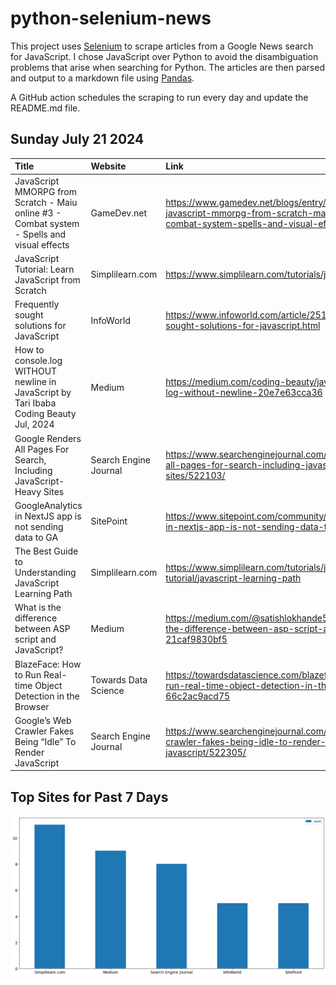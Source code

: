# python-selenium-news

This project uses [Selenium](https://www.seleniumhq.org/) to scrape articles from a Google News search for JavaScript.
I chose JavaScript over Python to avoid the disambiguation problems that arise when searching for Python.
The articles are then parsed and output to a markdown file using [Pandas](https://pandas.pydata.org/).

A GitHub action schedules the scraping to run every day and update the README.md file.

## Sunday July 21 2024


| Title                                                                                       | Website               | Link                                                                                                                              |
|:--------------------------------------------------------------------------------------------|:----------------------|:----------------------------------------------------------------------------------------------------------------------------------|
| JavaScript MMORPG from Scratch - Maiu online #3 - Combat system - Spells and visual effects | GameDev.net           | https://www.gamedev.net/blogs/entry/2293747-javascript-mmorpg-from-scratch-maiu-online-3-combat-system-spells-and-visual-effects/ |
| JavaScript Tutorial: Learn JavaScript from Scratch                                          | Simplilearn.com       | https://www.simplilearn.com/tutorials/javascript-tutorial                                                                         |
| Frequently sought solutions for JavaScript                                                  | InfoWorld             | https://www.infoworld.com/article/2516823/frequently-sought-solutions-for-javascript.html                                         |
| How to console.log WITHOUT newline in JavaScript  by Tari Ibaba  Coding Beauty  Jul, 2024   | Medium                | https://medium.com/coding-beauty/javascript-console-log-without-newline-20e7e63cca36                                              |
| Google Renders All Pages For Search, Including JavaScript-Heavy Sites                       | Search Engine Journal | https://www.searchenginejournal.com/google-renders-all-pages-for-search-including-javascript-heavy-sites/522103/                  |
| GoogleAnalytics in NextJS app is not sending data to GA                                     | SitePoint             | https://www.sitepoint.com/community/t/googleanalytics-in-nextjs-app-is-not-sending-data-to-ga/452103                              |
| The Best Guide to Understanding JavaScript Learning Path                                    | Simplilearn.com       | https://www.simplilearn.com/tutorials/javascript-tutorial/javascript-learning-path                                                |
| What is the difference between ASP script and JavaScript?                                   | Medium                | https://medium.com/@satishlokhande5674/what-is-the-difference-between-asp-script-and-javascript-21caf9830bf5                      |
| BlazeFace: How to Run Real-time Object Detection in the Browser                             | Towards Data Science  | https://towardsdatascience.com/blazeface-how-to-run-real-time-object-detection-in-the-browser-66c2ac9acd75                        |
| Google’s Web Crawler Fakes Being “Idle” To Render JavaScript                                | Search Engine Journal | https://www.searchenginejournal.com/googles-web-crawler-fakes-being-idle-to-render-javascript/522305/                             |
## Top Sites for Past 7 Days

![Graph of Top Sites](https://raw.githubusercontent.com/dan-mba/python-selenium-news/main/last-week.png)
